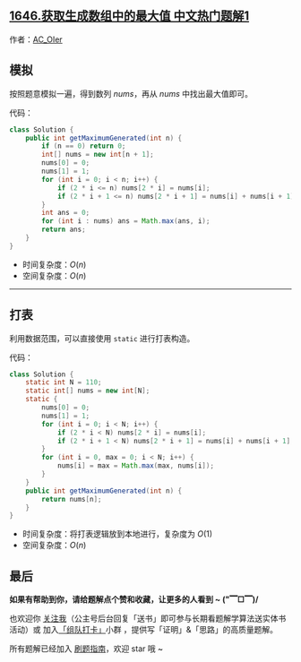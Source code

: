 ## [1646.获取生成数组中的最大值 中文热门题解1](https://leetcode.cn/problems/get-maximum-in-generated-array/solutions/100000/gong-shui-san-xie-jian-dan-mo-ni-ti-by-a-sj53)

作者：[AC_OIer](https://leetcode.cn/u/AC_OIer)
## 模拟

按照题意模拟一遍，得到数列 $nums$，再从 $nums$ 中找出最大值即可。

代码：
```Java []
class Solution {
    public int getMaximumGenerated(int n) {
        if (n == 0) return 0;
        int[] nums = new int[n + 1];
        nums[0] = 0;
        nums[1] = 1;
        for (int i = 0; i < n; i++) {
            if (2 * i <= n) nums[2 * i] = nums[i];
            if (2 * i + 1 <= n) nums[2 * i + 1] = nums[i] + nums[i + 1];
        }
        int ans = 0;
        for (int i : nums) ans = Math.max(ans, i);
        return ans;
    }
}
```
* 时间复杂度：$O(n)$
* 空间复杂度：$O(n)$

---

## 打表 

利用数据范围，可以直接使用 `static` 进行打表构造。

代码：
```Java []
class Solution {
    static int N = 110;
    static int[] nums = new int[N];
    static {
        nums[0] = 0;
        nums[1] = 1;
        for (int i = 0; i < N; i++) {
            if (2 * i < N) nums[2 * i] = nums[i];
            if (2 * i + 1 < N) nums[2 * i + 1] = nums[i] + nums[i + 1];
        }
        for (int i = 0, max = 0; i < N; i++) {
            nums[i] = max = Math.max(max, nums[i]);
        }
    }
    public int getMaximumGenerated(int n) {
        return nums[n];       
    }
}
```
* 时间复杂度：将打表逻辑放到本地进行，复杂度为 $O(1)$
* 空间复杂度：$O(n)$

## 最后

**如果有帮助到你，请给题解点个赞和收藏，让更多的人看到 ~ ("▔□▔)/**

也欢迎你 [关注我](https://oscimg.oschina.net/oscnet/up-19688dc1af05cf8bdea43b2a863038ab9e5.png)（公主号后台回复「送书」即可参与长期看题解学算法送实体书活动）或 加入[「组队打卡」](https://leetcode-cn.com/u/ac_oier/)小群 ，提供写「证明」&「思路」的高质量题解。

所有题解已经加入 [刷题指南](https://github.com/SharingSource/LogicStack-LeetCode/wiki)，欢迎 star 哦 ~ 